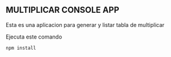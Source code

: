 

## MULTIPLICAR CONSOLE APP

Esta es una aplicacion para generar y listar tabla de multiplicar

Ejecuta este comando

```
npm install
```